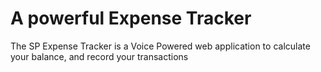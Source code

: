 # A powerful Expense Tracker

The SP Expense Tracker is a Voice Powered web application to calculate your balance, and record your transactions
